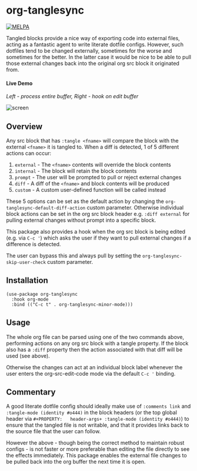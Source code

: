 # org-tanglesync

[![MELPA](https://melpa.org/packages/org-tanglesync-badge.svg)](https://melpa.org/#/org-tanglesync)

Tangled blocks provide a nice way of exporting code into external files, acting as a fantastic agent to write literate dotfile configs. However, such dotfiles tend to be changed externally, sometimes for the worse and sometimes for the better. In the latter case it would be nice to be able to pull those external changes back into the original org src block it originated from.


#### Live Demo
*Left - process entire buffer, Right - hook on edit buffer*

![screen](https://user-images.githubusercontent.com/20641402/63469413-7335e480-c46a-11e9-8a00-1825676f3b2d.gif)


## Overview 

Any src block that has `:tangle <fname>` will compare the block with the external `<fname>` it is tangled to.  When a diff is detected, 1 of 5 different actions can occur:
   1. `external` - The `<fname>` contents will override the block contents
   2. `internal` - The block will retain the block contents
   3. `prompt` - The user will be prompted to pull or reject external changes
   4. `diff` - A diff of the `<fname>` and block contents will be produced
   5. `custom` - A custom user-defined function will be called instead

These 5 options can be set as the default action by changing the `org-tanglesync-default-diff-action` custom parameter.  Otherwise individual block actions can be set in the org src block header e.g. `:diff external` for pulling external changes without prompt into a specific block.

This package also provides a hook when the org src block is being edited (e.g. via `C-c '`) which asks the user if they want to pull external changes if a difference is detected.

The user can bypass this and always pull by setting the `org-tanglesync-skip-user-check` custom parameter.

## Installation

```elisp
(use-package org-tanglesync
  :hook org-mode
  :bind (("C-c t" . org-tanglesync-minor-mode)))
```

## Usage

The whole org file can be parsed using one of the two commands above, performing actions on any org src block with a tangle property. If the block also has a `:diff` property then the action associated with that diff will be used (see above).

Otherwise the changes can act at an individual block label whenever the user enters the org-src-edit-code mode via the default `C-c '` binding.

## Commentary

A good literate dotfile config should ideally make use of `:comments link` and `:tangle-mode (identity #o444)` in the block headers (or the top global header via `#+PROPERTY:   header-args+ :tangle-mode (identity #o444)`) to ensure that the tangled file is not writable, and that it provides links back to the source file that the user can follow.

However the above - though being the correct method to maintain robust configs - is not faster or more preferable than editing the file directly to see the effects immediately. This package enables the external file changes to be pulled back into the org buffer the next time it is open.



